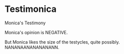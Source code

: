 # Testimonica
Monica's Testimony

Monica's opinion is NEGATIVE.

But Monica likes the size of the testycles, quite possibly.
NANANAANANANANANN.


